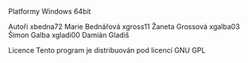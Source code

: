 Platformy
Windows 64bit

Autoři
xbedna72 Marie Bednářová
xgross11 Žaneta Grossová
xgalba03 Šimon Galba
xgladi00 Damián Gladiš

Licence
Tento program je distribuován pod licencí GNU GPL

